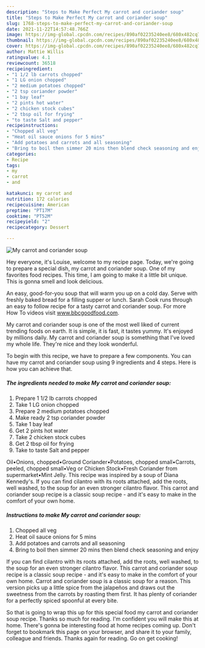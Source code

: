 ```yaml
---
description: "Steps to Make Perfect My carrot and coriander soup"
title: "Steps to Make Perfect My carrot and coriander soup"
slug: 1768-steps-to-make-perfect-my-carrot-and-coriander-soup
date: 2021-11-22T14:57:48.766Z
image: https://img-global.cpcdn.com/recipes/890af02235240ee8/680x482cq70/my-carrot-and-coriander-soup-recipe-main-photo.jpg
thumbnail: https://img-global.cpcdn.com/recipes/890af02235240ee8/680x482cq70/my-carrot-and-coriander-soup-recipe-main-photo.jpg
cover: https://img-global.cpcdn.com/recipes/890af02235240ee8/680x482cq70/my-carrot-and-coriander-soup-recipe-main-photo.jpg
author: Mattie Willis
ratingvalue: 4.1
reviewcount: 36518
recipeingredient:
- "1 1/2 lb carrots chopped"
- "1 LG onion chopped"
- "2 medium potatoes chopped"
- "2 tsp coriander powder"
- "1 bay leaf"
- "2 pints hot water"
- "2 chicken stock cubes"
- "2 tbsp oil for frying"
- "to taste Salt and pepper"
recipeinstructions:
- "Chopped all veg"
- "Heat oil sauce onions for 5 mins"
- "Add potatoes and carrots and all seasoning"
- "Bring to boil then simmer 20 mins then blend check seasoning and enjoy"
categories:
- Recipe
tags:
- my
- carrot
- and

katakunci: my carrot and 
nutrition: 172 calories
recipecuisine: American
preptime: "PT17M"
cooktime: "PT52M"
recipeyield: "2"
recipecategory: Dessert

---
```



![My carrot and coriander soup](https://img-global.cpcdn.com/recipes/890af02235240ee8/680x482cq70/my-carrot-and-coriander-soup-recipe-main-photo.jpg)

Hey everyone, it's Louise, welcome to my recipe page. Today, we're going to prepare a special dish, my carrot and coriander soup. One of my favorites food recipes. This time, I am going to make it a little bit unique. This is gonna smell and look delicious.

An easy, good-for-you soup that will warm you up on a cold day. Serve with freshly baked bread for a filling supper or lunch. Sarah Cook runs through an easy to follow recipe for a tasty carrot and coriander soup. For more How To videos visit www.bbcgoodfood.com.

My carrot and coriander soup is one of the most well liked of current trending foods on earth. It is simple, it is fast, it tastes yummy. It's enjoyed by millions daily. My carrot and coriander soup is something that I've loved my whole life. They're nice and they look wonderful.


To begin with this recipe, we have to prepare a few components. You can have my carrot and coriander soup using 9 ingredients and 4 steps. Here is how you can achieve that.

<!--inarticleads1-->

##### The ingredients needed to make My carrot and coriander soup:

1. Prepare 1 1/2 lb carrots chopped
1. Take 1 LG onion chopped
1. Prepare 2 medium potatoes chopped
1. Make ready 2 tsp coriander powder
1. Take 1 bay leaf
1. Get 2 pints hot water
1. Take 2 chicken stock cubes
1. Get 2 tbsp oil for frying
1. Take to taste Salt and pepper


Oil•Onions, chopped•Ground Coriander•Potatoes, chopped small•Carrots, peeled, chopped small•Veg or Chicken Stock•Fresh Coriander from supermarket•Mint Jelly. This recipe was inspired by a soup of Diana Kennedy&#39;s. If you can find cilantro with its roots attached, add the roots, well washed, to the soup for an even stronger cilantro flavor. This carrot and coriander soup recipe is a classic soup recipe - and it&#39;s easy to make in the comfort of your own home. 

<!--inarticleads2-->

##### Instructions to make My carrot and coriander soup:

1. Chopped all veg
1. Heat oil sauce onions for 5 mins
1. Add potatoes and carrots and all seasoning
1. Bring to boil then simmer 20 mins then blend check seasoning and enjoy


If you can find cilantro with its roots attached, add the roots, well washed, to the soup for an even stronger cilantro flavor. This carrot and coriander soup recipe is a classic soup recipe - and it&#39;s easy to make in the comfort of your own home. Carrot and coriander soup is a classic soup for a reason. This version picks up a little spice from the jalapeños and draws out the sweetness from the carrots by roasting them first. It has plenty of coriander for a perfectly spiced spoonful at every bite. 

So that is going to wrap this up for this special food my carrot and coriander soup recipe. Thanks so much for reading. I'm confident you will make this at home. There's gonna be interesting food at home recipes coming up. Don't forget to bookmark this page on your browser, and share it to your family, colleague and friends. Thanks again for reading. Go on get cooking!
